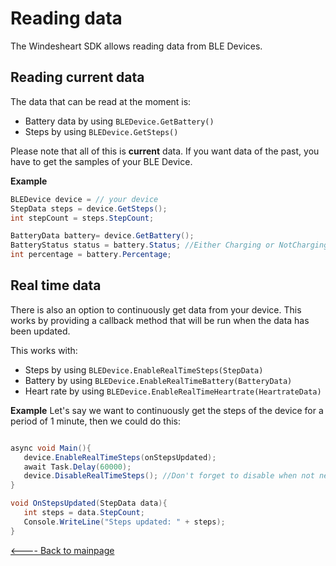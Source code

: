 # Reading data
The Windesheart SDK allows reading data from BLE Devices. 


## Reading current data
The data that can be read at the moment is:

* Battery data by using  `BLEDevice.GetBattery()`
* Steps by using  `BLEDevice.GetSteps()`

Please note that all of this is **current** data. If you want data of the past, you have to get the samples of your BLE Device.

**Example**

```csharp
BLEDevice device = // your device
StepData steps = device.GetSteps();
int stepCount = steps.StepCount;

BatteryData battery= device.GetBattery();
BatteryStatus status = battery.Status; //Either Charging or NotCharging
int percentage = battery.Percentage;
```


## Real time data
There is also an option to continuously get data from your device. This works by providing a callback method that will be run when the data has been updated.

This works with:

 - Steps by using  `BLEDevice.EnableRealTimeSteps(StepData)`
 - Battery by using  `BLEDevice.EnableRealTimeBattery(BatteryData)`
 - Heart rate by using  `BLEDevice.EnableRealTimeHeartrate(HeartrateData)`

**Example**
Let's say we want to continuously get the steps of the device for a period of 1 minute, then we could do this:

```csharp

async void Main(){
   device.EnableRealTimeSteps(onStepsUpdated);
   await Task.Delay(60000);
   device.DisableRealTimeSteps(); //Don't forget to disable when not needed anymore!
}

void OnStepsUpdated(StepData data){
   int steps = data.StepCount;
   Console.WriteLine("Steps updated: " + steps);
}
```
[<---- Back to mainpage](https://github.com/ictinnovaties-zorg/openwindesheart-demo)